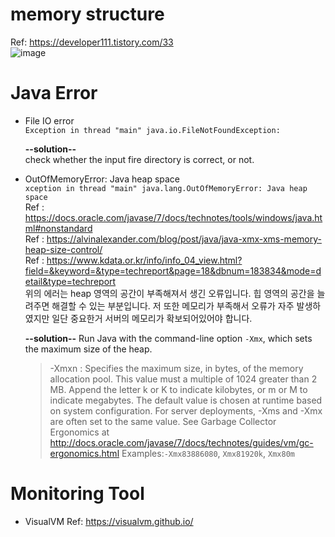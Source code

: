 # memory structure
Ref: https://developer111.tistory.com/33  
![image](https://user-images.githubusercontent.com/48517782/139520616-6c00fa7a-250b-4d1a-97f3-cffafd762cfc.png)

# Java Error
- File IO error  
	`Exception in thread "main" java.io.FileNotFoundException:`
	  
	**--solution--**  
	check whether the input fire directory is correct, or not.
	  
- OutOfMemoryError: Java heap space  
	`xception in thread "main" java.lang.OutOfMemoryError: Java heap space`  
	Ref : https://docs.oracle.com/javase/7/docs/technotes/tools/windows/java.html#nonstandard  
	Ref : https://alvinalexander.com/blog/post/java/java-xmx-xms-memory-heap-size-control/  
	Ref : https://www.kdata.or.kr/info/info_04_view.html?field=&keyword=&type=techreport&page=18&dbnum=183834&mode=detail&type=techreport   
	위의 에러는 heap 영역의 공간이 부족해져서 생긴 오류입니다. 힙 영역의 공간을 늘려주면 해결할 수 있는 부분입니다. 저 또한 메모리가 부족해서 오류가 자주 발생하였지만 일단 중요한거 서버의 메모리가 확보되어있어야 합니다.  
	  
	**--solution--**
	Run Java with the command-line option `-Xmx`, which sets the maximum size of the heap.  
	> -Xmxn : Specifies the maximum size, in bytes, of the memory allocation pool. This value must a multiple of 1024 greater than 2 MB. Append the letter k or K to indicate kilobytes, or m or M to indicate megabytes. The default value is chosen at runtime based on system configuration.
	> For server deployments, -Xms and -Xmx are often set to the same value. See Garbage Collector Ergonomics at http://docs.oracle.com/javase/7/docs/technotes/guides/vm/gc-ergonomics.html
	> Examples:`-Xmx83886080`, `Xmx81920k`, `Xmx80m`

# Monitoring Tool
- VisualVM
	Ref: https://visualvm.github.io/  
